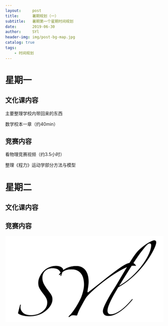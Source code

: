 ```yaml
---
layout:     post
title:      暑期规划（一）
subtitle:   暑期第一个星期时间规划
date:       2019-06-30
author:     SYl
header-img: img/post-bg-map.jpg
catalog: true
tags:
    - 时间规划
--- 
```


# 星期一

## 文化课内容

主要整理学校内带回来的东西

数学校本一章（约40min）

## 竞赛内容

看物理竞赛视频（约3.5小时）

整理《程力》运动学部分方法与模型

# 星期二

## 文化课内容



## 竞赛内容



![](/img/signature.jpg)